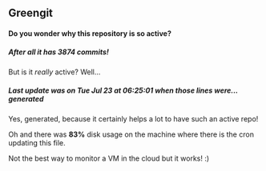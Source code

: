 ## Greengit

#### Do you wonder why this repository is so active?

##### After all it has 3874 commits!

But is it *really* active? Well...

##### Last update was on Tue Jul 23 at 06:25:01 when those lines were... generated

Yes, generated, because it certainly helps a lot to have such an active repo!

Oh and there was **83%** disk usage on the machine
where there is the cron updating this file.

Not the best way to monitor a VM in the cloud but it works! :)
